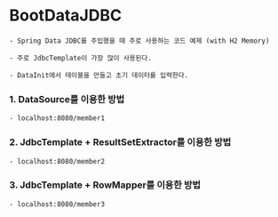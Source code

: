 # BootDataJDBC

	- Spring Data JDBC를 주입했을 때 주로 사용하는 코드 예제 (with H2 Memory)
	
	- 주로 JdbcTemplate이 가장 많이 사용된다.
	
	- DataInit에서 테이블을 만들고 초기 데이터를 입력한다.

### 1. DataSource를 이용한 방법

	- localhost:8080/member1
	
### 2. JdbcTemplate + ResultSetExtractor를 이용한 방법

	- localhost:8080/member2
	
### 3. JdbcTemplate + RowMapper를 이용한 방법

	- localhost:8080/member3
